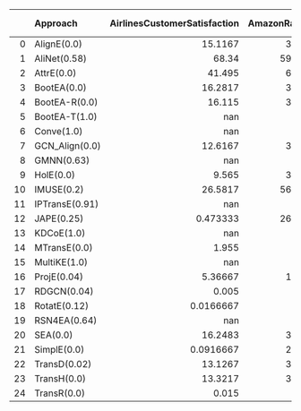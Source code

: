|    | Approach       |   AirlinesCustomerSatisfaction |   AmazonRatings |   BigBasketProducts |   BrazilianE-commerce |   E-CommerceData |   meanH@1 |
|---:|:---------------|-------------------------------:|----------------:|--------------------:|----------------------:|-----------------:|----------:|
|  0 | AlignE(0.0)    |                     15.1167    |         35.397  |             29.568  |              24.1625  |          31.8589 |  27.2206  |
|  1 | AliNet(0.58)   |                     68.34      |         59.0583 |             55.52   |              70.28    |          60.0125 |  62.6422  |
|  2 | AttrE(0.0)     |                     41.495     |         68.017  |             60.927  |              59.01    |          42.6556 |  54.4209  |
|  3 | BootEA(0.0)    |                     16.2817    |         37.884  |             30.609  |              26.3525  |          31.8378 |  28.593   |
|  4 | BootEA-R(0.0)  |                     16.115     |         37.049  |             29.894  |              25.7637  |          32.1722 |  28.1988  |
|  5 | BootEA-T(1.0)  |                    nan         |        nan      |            nan      |             nan       |         nan      | nan       |
|  6 | Conve(1.0)     |                    nan         |        nan      |            nan      |             nan       |         nan      | nan       |
|  7 | GCN_Align(0.0) |                     12.6167    |         37.839  |             28.626  |              25.1512  |          29.7511 |  26.7968  |
|  8 | GMNN(0.63)     |                    nan         |        nan      |             86.41   |             100       |          99.7783 |  95.3961  |
|  9 | HolE(0.0)      |                      9.565     |         31.424  |             21.849  |              19.115   |          25.9356 |  21.5777  |
| 10 | IMUSE(0.2)     |                     26.5817    |         56.8243 |             44.3389 |              89.925   |          57.0533 |  54.9446  |
| 11 | IPTransE(0.91) |                    nan         |        nan      |            nan      |             nan       |          33.035  |  33.035   |
| 12 | JAPE(0.25)     |                      0.473333  |         26.9567 |             23.4478 |              22.1033  |          16.0225 |  17.8007  |
| 13 | KDCoE(1.0)     |                    nan         |        nan      |            nan      |             nan       |         nan      | nan       |
| 14 | MTransE(0.0)   |                      1.955     |         31.3    |             24.849  |              19.7     |          13.96   |  18.3528  |
| 15 | MultiKE(1.0)   |                    nan         |        nan      |            nan      |             nan       |         nan      | nan       |
| 16 | ProjE(0.04)    |                      5.36667   |         15.732  |             12.722  |               6.85125 |          24.5429 |  13.043   |
| 17 | RDGCN(0.04)    |                      0.005     |          0.009  |             72.8244 |              34.8486  |          19.6678 |  25.471   |
| 18 | RotatE(0.12)   |                      0.0166667 |         30.48   |             28.801  |              24.3987  |          31.4356 |  23.0264  |
| 19 | RSN4EA(0.64)   |                    nan         |         56.1    |             58.0875 |              63.4267  |          61.2425 |  59.7142  |
| 20 | SEA(0.0)       |                     16.2483    |         35.707  |             29.059  |              24.575   |          32.2056 |  27.559   |
| 21 | SimplE(0.0)    |                      0.0916667 |         27.732  |             22.209  |              20.775   |          23.4344 |  18.8484  |
| 22 | TransD(0.02)   |                     13.1267    |         33.621  |             26.36   |              19.73    |          29.6863 |  24.5048  |
| 23 | TransH(0.0)    |                     13.3217    |         33.702  |             26.211  |              21.3675  |          29.2789 |  24.7762  |
| 24 | TransR(0.0)    |                      0.015     |          0.036  |              0.08   |               0.03875 |           0.39   |   0.11195 |
